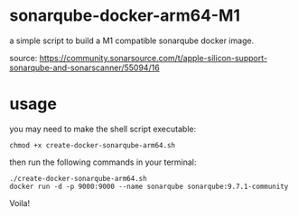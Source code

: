 # sonarqube-docker-arm64-M1
a simple script to build a M1 compatible sonarqube docker image.

source: https://community.sonarsource.com/t/apple-silicon-support-sonarqube-and-sonarscanner/55094/16

# usage
you may need to make the shell script executable:

    chmod +x create-docker-sonarqube-arm64.sh
  
then run the following commands in your terminal:

    ./create-docker-sonarqube-arm64.sh 
    docker run -d -p 9000:9000 --name sonarqube sonarqube:9.7.1-community

Voila!
